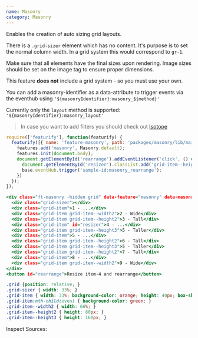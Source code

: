 ```yaml
---
name: Masonry
category: Masonry
---
```


Enables the creation of auto sizing grid layouts.

There is a `.grid-sizer` element which has no content. It's purpose is to set the normal column width. In a grid system this would correspond to `gr-1`.

Make sure that all elements have the final sizes upon rendering. Image sizes should be set on the image tag to ensure proper dimensions.

This feature **does not** include a grid system - so you must use your own.

You can add a masonry-identifier as a data-attribute to trigger events via the eventhub using `'${masonryIdentifier}:masonry_${method}'`

Currently only the `layout` method is supported: `'${masonryIdentifier}:masonry_layout'`

> In case you want to add filters you should check out [Isotope](https://isotope.metafizzy.co/)

```types.js
require(['featurify'], function(featurify) {
  featurify([{ name: 'feature-masonry', path: 'packages/masonry/lib/main.min.js' }, 'base', 'base.features'], function(Masonry, base, features) {
    features.add('masonry', Masonry.default);
    features.init(document.body);
    document.getElementById('rearrange').addEventListener('click', () => {
      document.getElementById('resizer').classList.add('grid-item--height3')
      base.eventHub.trigger('sample-id:masonry_rearrange');
    })
  });
});
```
```types.html
<div class="ft-masonry -hidden grid" data-feature="masonry" data-masonry-identifier="sample-id">
  <div class="grid-sizer"></div>
  <div class="grid-item">1 - ...</div>
  <div class="grid-item grid-item--width2">2 - Wide</div>
  <div class="grid-item grid-item--height2">3 - Tall</div>
  <div class="grid-item" id="resizer">4 - ...</div>
  <div class="grid-item grid-item--height3">5 - Taller</div>
  <div class="grid-item">5 - ...</div>
  <div class="grid-item grid-item--height2">6 - Tall</div>
  <div class="grid-item grid-item--height3">5 - Taller</div>
  <div class="grid-item grid-item--height2">7 - Tall</div>
  <div class="grid-item">8 - ...</div>
  <div class="grid-item grid-item--width2">9 - Wide</div>
</div>
<button id="rearrange">Resize item-4 and rearrange</button>
```
```types.css
.grid {position: relative; }
.grid-sizer { width: 33%; }
.grid-item { width: 33%; background-color: orange; height: 40px; box-shadow: inset 0 0 5px #000000; text-align: center;}
.grid-item:nth-child(even) { background-color: green; }
.grid-item--width2 { width: 66%; }
.grid-item--height2 { height: 80px; }
.grid-item--height3 { height: 160px; }
```
Inspect Sources:
```src:../src/index.js
```
```src:../src/style.scss
```
```types:../lib/style.css hidden
```
